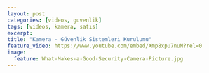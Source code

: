 ```yaml
---
layout: post
categories: [videos, guvenlik]
tags: [videos, kamera, satıs]
excerpt: 
title: "Kamera - Güvenlik Sistemleri Kurulumu"
feature_video: https://www.youtube.com/embed/Xmp8xpu7nuM?rel=0
image:
  feature: What-Makes-a-Good-Security-Camera-Picture.jpg
---
```

